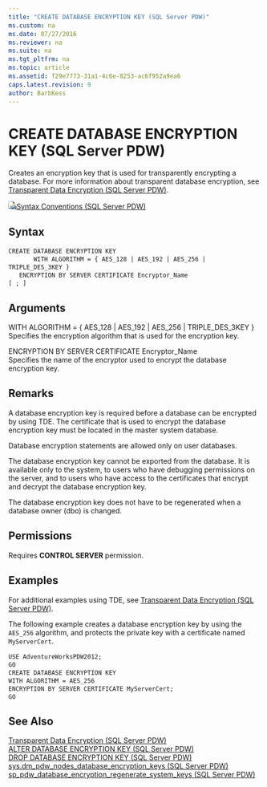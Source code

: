 ```yaml
---
title: "CREATE DATABASE ENCRYPTION KEY (SQL Server PDW)"
ms.custom: na
ms.date: 07/27/2016
ms.reviewer: na
ms.suite: na
ms.tgt_pltfrm: na
ms.topic: article
ms.assetid: f29e7773-31a1-4c6e-8253-ac6f952a9ea6
caps.latest.revision: 9
author: BarbKess
---
```

# CREATE DATABASE ENCRYPTION KEY (SQL Server PDW)
Creates an encryption key that is used for transparently encrypting a database. For more information about transparent database encryption, see [Transparent Data Encryption &#40;SQL Server PDW&#41;](../sqlpdw/transparent-data-encryption-sql-server-pdw.md).  
  
![Topic link icon](../sqlpdw/media/Topic_Link.gif "Topic_Link")[Syntax Conventions &#40;SQL Server PDW&#41;](../sqlpdw/syntax-conventions-sql-server-pdw.md)  
  
## Syntax  
  
```  
CREATE DATABASE ENCRYPTION KEY  
       WITH ALGORITHM = { AES_128 | AES_192 | AES_256 | TRIPLE_DES_3KEY }  
   ENCRYPTION BY SERVER CERTIFICATE Encryptor_Name   
[ ; ]  
```  
  
## Arguments  
WITH ALGORITHM = { AES_128 | AES_192 | AES_256 | TRIPLE_DES_3KEY  }  
Specifies the encryption algorithm that is used for the encryption key.  
  
ENCRYPTION BY SERVER CERTIFICATE Encryptor_Name  
Specifies the name of the encryptor used to encrypt the database encryption key.  
  
## Remarks  
A database encryption key is required before a database can be encrypted by using TDE. The certificate that is used to encrypt the database encryption key must be located in the master system database.  
  
Database encryption statements are allowed only on user databases.  
  
The database encryption key cannot be exported from the database. It is available only to the system, to users who have debugging permissions on the server, and to users who have access to the certificates that encrypt and decrypt the database encryption key.  
  
The database encryption key does not have to be regenerated when a database owner (dbo) is changed.  
  
## Permissions  
Requires **CONTROL SERVER** permission.  
  
## Examples  
For additional examples using TDE, see [Transparent Data Encryption &#40;SQL Server PDW&#41;](../sqlpdw/transparent-data-encryption-sql-server-pdw.md).  
  
The following example creates a database encryption key by using the `AES_256` algorithm, and protects the private key with a certificate named `MyServerCert`.  
  
```  
USE AdventureWorksPDW2012;  
GO  
CREATE DATABASE ENCRYPTION KEY  
WITH ALGORITHM = AES_256  
ENCRYPTION BY SERVER CERTIFICATE MyServerCert;  
GO  
```  
  
## See Also  
[Transparent Data Encryption &#40;SQL Server PDW&#41;](../sqlpdw/transparent-data-encryption-sql-server-pdw.md)  
[ALTER DATABASE ENCRYPTION KEY &#40;SQL Server PDW&#41;](../sqlpdw/alter-database-encryption-key-sql-server-pdw.md)  
[DROP DATABASE ENCRYPTION KEY &#40;SQL Server PDW&#41;](../sqlpdw/drop-database-encryption-key-sql-server-pdw.md)  
[sys.dm_pdw_nodes_database_encryption_keys &#40;SQL Server PDW&#41;](../sqlpdw/sys-dm-pdw-nodes-database-encryption-keys-sql-server-pdw.md)  
[sp_pdw_database_encryption_regenerate_system_keys &#40;SQL Server PDW&#41;](../sqlpdw/sp-pdw-database-encryption-regenerate-system-keys-sql-server-pdw.md)  
  
